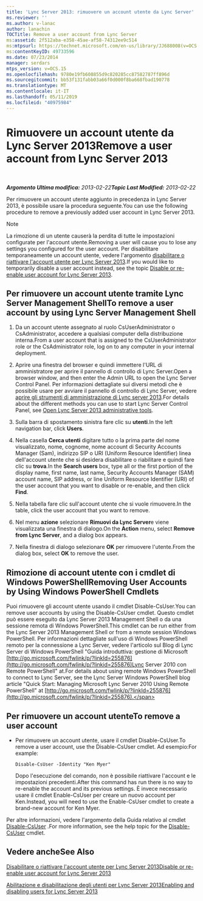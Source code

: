 ```yaml
---
title: 'Lync Server 2013: rimuovere un account utente da Lync Server'
ms.reviewer: ''
ms.author: v-lanac
author: lanachin
TOCTitle: Remove a user account from Lync Server
ms:assetid: 2f512aba-e358-45ae-af58-74312ee9c514
ms:mtpsurl: https://technet.microsoft.com/en-us/library/JJ688008(v=OCS.15)
ms:contentKeyID: 49733596
ms.date: 07/23/2014
manager: serdars
mtps_version: v=OCS.15
ms.openlocfilehash: 9780e19fb608855d9c820285cc87582787ff896d
ms.sourcegitcommit: bb53f131fabb03a66f0d000f8ba668fbad190778
ms.translationtype: MT
ms.contentlocale: it-IT
ms.lasthandoff: 05/11/2019
ms.locfileid: "40975984"
---
```

<div data-xmlns="http://www.w3.org/1999/xhtml">

<div class="topic" data-xmlns="http://www.w3.org/1999/xhtml" data-msxsl="urn:schemas-microsoft-com:xslt" data-cs="http://msdn.microsoft.com/en-us/">

<div data-asp="http://msdn2.microsoft.com/asp">

# <a name="remove-a-user-account-from-lync-server-2013"></a><span data-ttu-id="b2f7a-102">Rimuovere un account utente da Lync Server 2013</span><span class="sxs-lookup"><span data-stu-id="b2f7a-102">Remove a user account from Lync Server 2013</span></span>

</div>

<div id="mainSection">

<div id="mainBody">

<span> </span>

<span data-ttu-id="b2f7a-103">_**Argomento Ultima modifica:** 2013-02-22_</span><span class="sxs-lookup"><span data-stu-id="b2f7a-103">_**Topic Last Modified:** 2013-02-22_</span></span>

<span data-ttu-id="b2f7a-104">Per rimuovere un account utente aggiunto in precedenza in Lync Server 2013, è possibile usare la procedura seguente.</span><span class="sxs-lookup"><span data-stu-id="b2f7a-104">You can use the following procedure to remove a previously added user account in Lync Server 2013.</span></span>

<div>


> [!NOTE]  
> <span data-ttu-id="b2f7a-105">La rimozione di un utente causerà la perdita di tutte le impostazioni configurate per l'account utente.</span><span class="sxs-lookup"><span data-stu-id="b2f7a-105">Removing a user will cause you to lose any settings you configured for the user account.</span></span> <span data-ttu-id="b2f7a-106">Per disabilitare temporaneamente un account utente, vedere l'argomento <A href="lync-server-2013-disable-or-re-enable-user-account-for-lync-server.md">disabilitare o riattivare l'account utente per Lync Server 2013</A>.</span><span class="sxs-lookup"><span data-stu-id="b2f7a-106">If you would like to temporarily disable a user account instead, see the topic <A href="lync-server-2013-disable-or-re-enable-user-account-for-lync-server.md">Disable or re-enable user account for Lync Server 2013</A>.</span></span>



</div>

<div>

## <a name="to-remove-a-user-account-by-using-lync-server-management-shell"></a><span data-ttu-id="b2f7a-107">Per rimuovere un account utente tramite Lync Server Management Shell</span><span class="sxs-lookup"><span data-stu-id="b2f7a-107">To remove a user account by using Lync Server Management Shell</span></span>

1.  <span data-ttu-id="b2f7a-108">Da un account utente assegnato al ruolo CsUserAdministrator o CsAdministrator, accedere a qualsiasi computer della distribuzione interna.</span><span class="sxs-lookup"><span data-stu-id="b2f7a-108">From a user account that is assigned to the CsUserAdministrator role or the CsAdministrator role, log on to any computer in your internal deployment.</span></span>

2.  <span data-ttu-id="b2f7a-109">Aprire una finestra del browser e quindi immettere l'URL di amministratore per aprire il pannello di controllo di Lync Server.</span><span class="sxs-lookup"><span data-stu-id="b2f7a-109">Open a browser window, and then enter the Admin URL to open the Lync Server Control Panel.</span></span> <span data-ttu-id="b2f7a-110">Per informazioni dettagliate sui diversi metodi che è possibile usare per avviare il pannello di controllo di Lync Server, vedere [aprire gli strumenti di amministrazione di Lync server 2013](lync-server-2013-open-lync-server-administrative-tools.md).</span><span class="sxs-lookup"><span data-stu-id="b2f7a-110">For details about the different methods you can use to start Lync Server Control Panel, see [Open Lync Server 2013 administrative tools](lync-server-2013-open-lync-server-administrative-tools.md).</span></span>

3.  <span data-ttu-id="b2f7a-111">Sulla barra di spostamento sinistra fare clic su **utenti**.</span><span class="sxs-lookup"><span data-stu-id="b2f7a-111">In the left navigation bar, click **Users**.</span></span>

4.  <span data-ttu-id="b2f7a-112">Nella casella **Cerca utenti** digitare tutto o la prima parte del nome visualizzato, nome, cognome, nome account di Security Accounts Manager (Sam), indirizzo SIP o URI (Uniform Resource Identifier) linea dell'account utente che si desidera disabilitare o riabilitare e quindi fare clic su **trova**.</span><span class="sxs-lookup"><span data-stu-id="b2f7a-112">In the **Search users** box, type all or the first portion of the display name, first name, last name, Security Accounts Manager (SAM) account name, SIP address, or line Uniform Resource Identifier (URI) of the user account that you want to disable or re-enable, and then click **Find**.</span></span>

5.  <span data-ttu-id="b2f7a-113">Nella tabella fare clic sull'account utente che si vuole rimuovere.</span><span class="sxs-lookup"><span data-stu-id="b2f7a-113">In the table, click the user account that you want to remove.</span></span>

6.  <span data-ttu-id="b2f7a-114">Nel menu **azione** selezionare **Rimuovi da Lync Server**e viene visualizzata una finestra di dialogo.</span><span class="sxs-lookup"><span data-stu-id="b2f7a-114">On the **Action** menu, select **Remove from Lync Server**, and a dialog box appears.</span></span>

7.  <span data-ttu-id="b2f7a-115">Nella finestra di dialogo selezionare **OK** per rimuovere l'utente.</span><span class="sxs-lookup"><span data-stu-id="b2f7a-115">From the dialog box, select **OK** to remove the user.</span></span>

</div>

<div>

## <a name="removing-user-accounts-by-using-windows-powershell-cmdlets"></a><span data-ttu-id="b2f7a-116">Rimozione di account utente con i cmdlet di Windows PowerShell</span><span class="sxs-lookup"><span data-stu-id="b2f7a-116">Removing User Accounts by Using Windows PowerShell Cmdlets</span></span>

<span data-ttu-id="b2f7a-117">Puoi rimuovere gli account utente usando il cmdlet Disable-CsUser.</span><span class="sxs-lookup"><span data-stu-id="b2f7a-117">You can remove user accounts by using the Disable-CsUser cmdlet.</span></span> <span data-ttu-id="b2f7a-118">Questo cmdlet può essere eseguito da Lync Server 2013 Management Shell o da una sessione remota di Windows PowerShell.</span><span class="sxs-lookup"><span data-stu-id="b2f7a-118">This cmdlet can be run either from the Lync Server 2013 Management Shell or from a remote session Windows PowerShell.</span></span> <span data-ttu-id="b2f7a-119">Per informazioni dettagliate sull'uso di Windows PowerShell remoto per la connessione a Lync Server, vedere l'articolo sul Blog di Lync Server di Windows PowerShell "Guida introduttiva: gestione di Microsoft [http://go.microsoft.com/fwlink/p/?linkId=255876](http://go.microsoft.com/fwlink/p/?linkid=255876)Lync Server 2010 con Remote PowerShell" at.</span><span class="sxs-lookup"><span data-stu-id="b2f7a-119">For details about using remote Windows PowerShell to connect to Lync Server, see the Lync Server Windows PowerShell blog article "Quick Start: Managing Microsoft Lync Server 2010 Using Remote PowerShell" at [http://go.microsoft.com/fwlink/p/?linkId=255876](http://go.microsoft.com/fwlink/p/?linkid=255876).</span></span>

<div>

## <a name="to-remove-a-user-account"></a><span data-ttu-id="b2f7a-120">Per rimuovere un account utente</span><span class="sxs-lookup"><span data-stu-id="b2f7a-120">To remove a user account</span></span>

  - <span data-ttu-id="b2f7a-121">Per rimuovere un account utente, usare il cmdlet Disable-CsUser.</span><span class="sxs-lookup"><span data-stu-id="b2f7a-121">To remove a user account, use the Disable-CsUser cmdlet.</span></span> <span data-ttu-id="b2f7a-122">Ad esempio:</span><span class="sxs-lookup"><span data-stu-id="b2f7a-122">For example:</span></span>
    
        Disable-CsUser -Identity "Ken Myer"
    
    <span data-ttu-id="b2f7a-123">Dopo l'esecuzione del comando, non è possibile riattivare l'account e le impostazioni precedenti.</span><span class="sxs-lookup"><span data-stu-id="b2f7a-123">After this command has run there is no way to re-enable the account and its previous settings.</span></span> <span data-ttu-id="b2f7a-124">È invece necessario usare il cmdlet Enable-CsUser per creare un nuovo account per Ken.</span><span class="sxs-lookup"><span data-stu-id="b2f7a-124">Instead, you will need to use the Enable-CsUser cmdlet to create a brand-new account for Ken Myer.</span></span>

</div>

<span data-ttu-id="b2f7a-125">Per altre informazioni, vedere l'argomento della Guida relativo al cmdlet [Disable-CsUser](https://docs.microsoft.com/powershell/module/skype/Disable-CsUser) .</span><span class="sxs-lookup"><span data-stu-id="b2f7a-125">For more information, see the help topic for the [Disable-CsUser](https://docs.microsoft.com/powershell/module/skype/Disable-CsUser) cmdlet.</span></span>

</div>

<div>

## <a name="see-also"></a><span data-ttu-id="b2f7a-126">Vedere anche</span><span class="sxs-lookup"><span data-stu-id="b2f7a-126">See Also</span></span>


[<span data-ttu-id="b2f7a-127">Disabilitare o riattivare l'account utente per Lync Server 2013</span><span class="sxs-lookup"><span data-stu-id="b2f7a-127">Disable or re-enable user account for Lync Server 2013</span></span>](lync-server-2013-disable-or-re-enable-user-account-for-lync-server.md)  


[<span data-ttu-id="b2f7a-128">Abilitazione e disabilitazione degli utenti per Lync Server 2013</span><span class="sxs-lookup"><span data-stu-id="b2f7a-128">Enabling and disabling users for Lync Server 2013</span></span>](lync-server-2013-enabling-and-disabling-users-for-lync-server.md)  
  

</div>

</div>

<span> </span>

</div>

</div>

</div>

